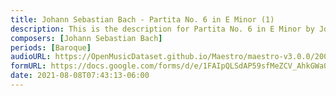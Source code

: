 ```yaml
---
title: Johann Sebastian Bach - Partita No. 6 in E Minor (1)
description: This is the description for Partita No. 6 in E Minor by Johann Sebastian Bach
composers: [Johann Sebastian Bach]
periods: [Baroque]
audioURL: https://OpenMusicDataset.github.io/Maestro/maestro-v3.0.0/2009/MIDI-Unprocessed_10_R1_2009_01-02_ORIG_MID--AUDIO_10_R1_2009_10_R1_2009_01_WAV.midi
formURL: https://docs.google.com/forms/d/e/1FAIpQLSdAP59sfMeZCV_AhkGWa0r7vfiHf8E1H-jTQhZyuezHIXJvng/viewform
date: 2021-08-08T07:43:13-06:00
---
```


